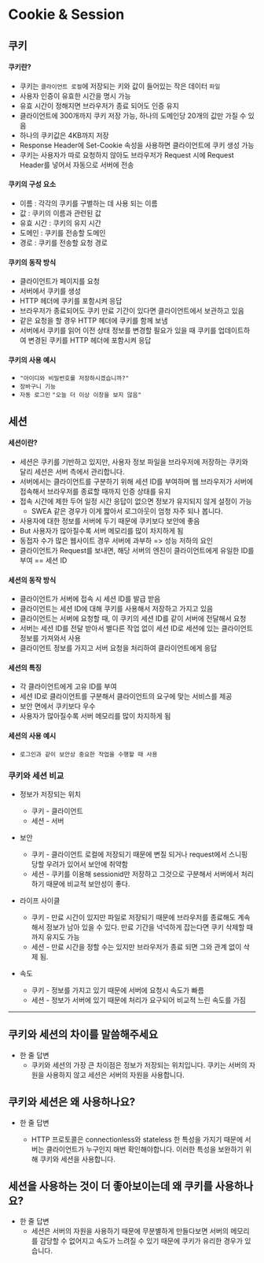 # Cookie & Session



## 쿠키

#### 쿠키란?

- 쿠키는 `클라이언트 로컬`에 저장되는 키와 값이 들어있는 작은 데이터 `파일`
- 사용자 인증이 유효한 시간을 명시 가능
- 유효 시간이 정해지면 브라우저가 종료 되어도 인증 유지
- 클라이언트에 300개까지 쿠키 저장 가능, 하나의 도메인당 20개의 값만 가질 수 있음
- 하나의 쿠키값은 4KB까지 저장
- Response Header에 Set-Cookie 속성을 사용하면 클라이언트에 쿠키 생성 가능
- 쿠키는 사용자가 따로 요청하지 않아도 브라우저가 Request 시에 Request Header를 넣어서 자동으로 서버에 전송



#### 쿠키의 구성 요소

- 이름 : 각각의 쿠키를 구별하는 데 사용 되는 이름
- 값 : 쿠키의 이름과 관련된 값
- 유효 시간 : 쿠키의 유지 시간
- 도메인 : 쿠키를 전송할 도메인
- 경로 : 쿠키를 전송할 요청 경로



#### 쿠키의 동작 방식

- 클라이언트가 페이지를 요청
- 서버에서 쿠키를 생성
- HTTP 헤더에 쿠키를 포함시켜 응답
- 브라우저가 종료되어도 쿠키 만료 기간이 있다면 클라이언트에서 보관하고 있음
- 같은 요청을 할 경우 HTTP 헤더에 쿠키를 함께 보냄
- 서버에서 쿠키를 읽어 이전 상태 정보를 변경할 필요가 있을 때 쿠키를 업데이트하여 변경된 쿠키를 HTTP 헤더에 포함시켜 응답



#### 쿠키의 사용 예시

- `"아이디와 비밀번호를 저장하시겠습니까?"`
- `장바구니 기능`
- `자동 로그인` `"오늘 더 이상 이창을 보지 않음"`



## 세션

#### 세션이란?

- 세션은 쿠키를 기반하고 있지만, 사용자 정보 파일을 브라우저에 저장하는 쿠키와 달리 세션은 서버 측에서 관리합니다.
- 서버에서는 클라이언트를 구분하기 위해 세션 ID를 부여하며 웹 브라우저가 서버에 접속해서 브라우저를 종료할 때까지 인증 상태를 유지
- 접속 시간에 제한 두어 일정 시간 응답이 없으면 정보가 유지되지 않게 설정이 가능
  - SWEA 같은 경우가 이게 짧아서 로그아웃이 엄청 자주 되나 봅니다.
- 사용자에 대한 정보를 서버에 두기 때문에 쿠키보다 보안에 좋음
- But 사용자가 많아질수록 서버 메모리를 많이 차지하게 됨
- 동접자 수가 많은 웹사이트 경우 서버에 과부하 => 성능 저하의 요인
- 클라이언트가 Request를 보내면, 해당 서버의 엔진이 클라이언트에게 유일한 ID를 부여 == 세션 ID



#### 세션의 동작 방식

- 클라이언트가 서버에 접속 시 세션 ID를 발급 받음
- 클라이언트는 세션 ID에 대해 쿠키를 사용해서 저장하고 가지고 있음
- 클라이언트는 서버에 요청할 때, 이 쿠키의 세션 ID를 같이 서버에 전달해서 요청
- 서버는 세션 ID를 전달 받아서 별다른 작업 없이 세션 ID로 세션에 있는 클라이언트 정보를 가져와서 사용
- 클라이언트 정보를 가지고 서버 요청을 처리하여 클라이언트에게 응답



#### 세션의 특징

- 각 클라이언트에게 고유 ID를 부여
- 세션 ID로 클라이언트를 구분해서 클라이언트의 요구에 맞는 서비스를 제공
- 보안 면에서 쿠키보다 우수
- 사용자가 많아질수록 서버 메모리를 많이 차지하게 됨



#### 세션의 사용 예시

- `로그인과 같이 보안상 중요한 작업을 수행할 때 사용`



### 쿠키와 세션 비교

- 정보가 저장되는 위치
  - 쿠키 - 클라이언트
  - 세션 - 서버

- 보안
  - 쿠키 - 클라이언트 로컬에 저장되기 때문에 변질 되거나 request에서 스니핑 당할 우려가 있어서 보안에 취약함
  - 세션 - 쿠키를 이용해 sessionid만 저장하고 그것으로 구분해서 서버에서 처리하기 때문에 비교적 보안성이 좋다.
- 라이프 사이클
  - 쿠키 - 만료 시간이 있지만 파일로 저장되기 때문에 브라우저를 종료해도 계속해서 정보가 남아 있을 수 있다. 만료 기간을 넉넉하게 잡는다면 쿠키 삭제할 때까지 유지도 가능
  - 세션 - 만료 시간을 정할 수는 있지만 브라우저가 종료 되면 그와 관계 없이 삭제 됨.
- 속도
  - 쿠키 - 정보를 가지고 있기 때문에 서버에 요청시 속도가 빠름
  - 세션 - 정보가 서버에 있기 때문에 처리가 요구되어 비교적 느린 속도를 가짐



---



## 쿠키와 세션의 차이를 말씀해주세요

- 한 줄 답변
  - 쿠키와 세션의 가장 큰 차이점은 정보가 저장되는 위치입니다.
    쿠키는 서버의 자원을 사용하지 않고 세션은 서버의 자원을 사용합니다.



## 쿠키와 세션은 왜 사용하나요?

- 한 줄 답변

  - HTTP 프로토콜은 connectionless와 stateless 한 특성을 가지기 때문에 서버는 클라이언트가 누구인지 매번 확인해야합니다. 이러한 특성을 보완하기 위해 쿠키와 세션을 사용합니다.

  

## 세션을 사용하는 것이 더 좋아보이는데 왜 쿠키를 사용하나요?

- 한 줄 답변
  - 세션은 서버의 자원을 사용하기 때문에 무분별하게 만들다보면 서버의 메모리를 감당할 수 없어지고 속도가 느려질 수 있기 때문에 쿠키가 유리한 경우가 있습니다.




